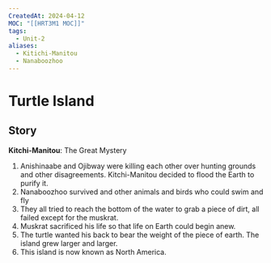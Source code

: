 ```yaml
---
CreatedAt: 2024-04-12
MOC: "[[HRT3M1 MOC]]"
tags:
  - Unit-2
aliases:
  - Kitichi-Manitou
  - Nanaboozhoo
---
```

# Turtle Island
## Story
**Kitchi-Manitou**: The Great Mystery


1. Anishinaabe and Ojibway were killing each other over hunting grounds and other disagreements. Kitchi-Manitou decided to flood the Earth to purify it.
2. Nanaboozhoo survived and other animals and birds who could swim and fly
3. They all tried to reach the bottom of the water to grab a piece of dirt, all failed except for the muskrat.
4. Muskrat sacrificed his life so that life on Earth could begin anew.
5. The turtle wanted his back to bear the weight of the piece of earth. The island grew larger and larger.
6. This island is now known as North America.
